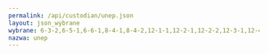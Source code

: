 ```yaml
---
permalink: /api/custodian/unep.json
layout: json_wybrane
wybrane: 6-3-2,6-5-1,6-6-1,8-4-1,8-4-2,12-1-1,12-2-1,12-2-2,12-3-1,12-4-1,12-4-2,12-6-1,12-c-1,14-5-1,15-1-2,15-4-1
nazwa: unep
---
```

